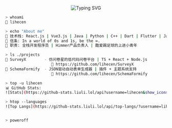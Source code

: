 <!-- 黑客风 GitHub Profile README for lihecen -->
<p align="center">
  <img src="https://readme-typing-svg.demolab.com?font=Fira+Code&weight=700&pause=1000&color=00FF00&center=true&vCenter=true&width=600&lines=In+a+world+of+0s+and+1s%2C+be+the+∞.;Welcome+to+lihecen's+terminal;Booting+up+cyber+presence..." alt="Typing SVG" />
</p>

```bash
> whoami
👤 lihecen

> echo "About me"
🧠 技术栈: React.js | Vue3.js | Java | Python | C++ | Dart | Flutter | JavaScript | TypeScript | Node.js  
📌 信条: In a world of 0s and 1s, be the ∞.  
💼 职责: 全栈开发程序员 | Himmer产品负责人 | 酷爱踢足球的上进小青年   

> ls ./projects
📁 SurveyX        - 仿问卷星的低代码问卷平台 | TS + React + Node.js  
                    🔗 https://github.com/lihecen/SurveyX
📁 SchemaFormify  - JSON驱动自动表单生成器 | 插件 + 主题系统支持  
                    🔗 https://github.com/lihecen/SchemaFormify

> top -u lihecen
📊 GitHub Stats:
![Stats](https://github-stats.liuli.lol/api?username=lihecen&show_icons=true&theme=radical&hide_border=true&title_color=00ff00&icon_color=00ff00&text_color=39ff14&bg_color=000000)

> htop --languages
![Top Langs](https://github-stats.liuli.lol/api/top-langs/?username=lihecen&layout=compact&theme=radical&hide_border=true&title_color=00ff00&text_color=39ff14&bg_color=000000)


> poweroff
